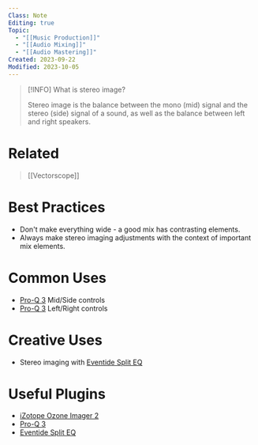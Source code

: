 ```yaml
---
Class: Note
Editing: true
Topic:
  - "[[Music Production]]"
  - "[[Audio Mixing]]"
  - "[[Audio Mastering]]"
Created: 2023-09-22
Modified: 2023-10-05
---
```


> [!INFO] What is stereo image?
>
> Stereo image is the balance between the mono (mid) signal and the stereo (side) signal of a sound, as well as the balance between left and right speakers.

# Related

> [[Vectorscope]]

# Best Practices

- Don't make everything wide - a good mix has contrasting elements.
- Always make stereo imaging adjustments with the context of important mix elements.

# Common Uses

- [Pro-Q 3](https://www.fabfilter.com/products/pro-q-3-equalizer-plug-in) Mid/Side controls
- [Pro-Q 3](https://www.fabfilter.com/products/pro-q-3-equalizer-plug-in) Left/Right controls

# Creative Uses

- Stereo imaging with [Eventide Split EQ](https://www.eventideaudio.com/plug-ins/spliteq/)

# Useful Plugins

- [iZotope Ozone Imager 2](https://www.izotope.com/en/products/ozone-imager.html)
- [Pro-Q 3](https://www.fabfilter.com/products/pro-q-3-equalizer-plug-in)
- [Eventide Split EQ](https://www.eventideaudio.com/plug-ins/spliteq/)
